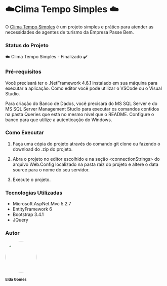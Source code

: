 # :cloud:Clima Tempo Simples :cloud:



O <u>Clima Tempo Simples</u> é um projeto simples e prático para atender as necessidades de agentes de turismo da Empresa Passe Bem.

### Status do Projeto

:cloud: Clima Tempo Simples - Finalizado :heavy_check_mark:

### Pré-requisitos

Você precisará ter o .NetFramework 4.6.1 instalado em sua máquina para executar a aplicação. Como editor você pode utilizar o VSCode ou o Visual Studio.

Para criação do Banco de Dados, você precisará do MS SQL Server e do MS SQL Server Management Studio para executar os comandos contidos na pasta Queries que está no mesmo nível que o README. Configure o banco para que utilize a autenticação do Windows.

### Como Executar

1. Faça uma cópia do projeto através do comando  git clone ou fazendo o download do .zip do projeto.

2. Abra o projeto no editor escolhido e na seção  \<connectionStrings> do arquivo Web.Config localizado na pasta raiz do projeto e altere o data source para o nome do seu servidor.

3. Execute o projeto.

### Tecnologias Utilizadas

- Microsoft.AspNet.Mvc 5.2.7
- EntityFramework 6
- Bootstrap 3.4.1
- JQuery

### Autor

<img style="border-radius: 50%;" src="https://avatars.githubusercontent.com/u/66490019?s=400&u=b21759dd5b60a4e75ebed39f970b717e8f03b8a0&v=4" width="100px;" alt=""/>

<sub><b>Elda Gomes</b></sub>




